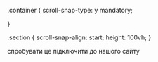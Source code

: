 .container {
scroll-snap-type: y mandatory;

}

.section {
scroll-snap-align: start;
height: 100vh;
}

спробувати це підключити до нашого сайту
